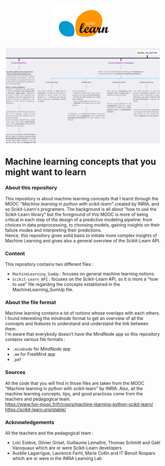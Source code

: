 <p align="center">
  <img src="imgs/scikitlearn_logo.png?raw=true" alt="scikitlearn_logo" width="200"/>
  <img src="imgs/mindmap.png?raw=true" alt="mindmap_example" width="500"/>
</p>

# Machine learning concepts that you might want to learn

### About this repository
This repository is about machine learning concepts that I learnt through the MOOC *"Machine learning in python with scikit-learn"* created by INRIA, and so Scikit-Learn's programers.
The background is all about "how to use the Scikit-Learn library" but the foreground of this MOOC is more of being critical in each step of the design of a predictive modeling pipeline: from choices in data preprocessing, to choosing models, gaining insights on their failure modes and interpreting their predictions. \
Hence, this repository gives solid basis to initiate more complex insights of Machine Learning and gives also a general overview of the Scikit-Learn API.

### Content
This repository contains two different files : 
- `MachineLearning_SumUp` : focuses on general machine learning notions.
- `Scikit-Learn_API` : focuses on the Scikit-Learn API, so it is more a "how to use" file regarding the concepts established in the MachineLearning_SumUp file.


### About the file format
Machine learning contains a lot of notions whose overlaps with each others. I found interesting the *mindnode* format to get an overview of all the concepts and features to understand and understand the link between them. \
I'm aware that everybody doesn't have the MindNode app so this repository contains various file formats : 
* `.mindnode` for MindNode app
* `.mm` for FreeMind app
* `.pdf`


### Sources
All the code that you will find in those files are taken from the MOOC "Machine learning in python with scikit-learn" by INRIA.
Also, all the machine learning concepts, tips, and good practices come from the teachers and pedagogical team. \
https://www.fun-mooc.fr/fr/cours/machine-learning-python-scikit-learn/ \
https://scikit-learn.org/stable/

### Acknowledgements
All the teachers and the pedagogical team :
* Loïc Estève, Olivier Grisel, Guillaume Lemaître, Thomas Schmitt and Gaël Varoquaux which are or were Scikit-Learn developers
* Aurélie Lagarrigue, Laurence Farhi, Marie Collin and IT Benoit Rospars which are or were in the INRIA Learning Lab 

